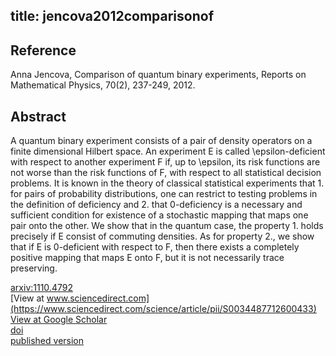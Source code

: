 title: jencova2012comparisonof
---


## Reference

Anna Jencova, Comparison of quantum binary experiments, Reports on Mathematical Physics, 70(2), 237-249, 2012.

## Abstract 
  A quantum binary experiment consists of a pair of density operators on a
finite dimensional Hilbert space. An experiment E is called \epsilon-deficient
with respect to another experiment F if, up to \epsilon, its risk functions are
not worse than the risk functions of F, with respect to all statistical
decision problems. It is known in the theory of classical statistical
experiments that 1. for pairs of probability distributions, one can restrict to
testing problems in the definition of deficiency and 2. that 0-deficiency is a
necessary and sufficient condition for existence of a stochastic mapping that
maps one pair onto the other. We show that in the quantum case, the property 1.
holds precisely if E consist of commuting densities. As for property 2., we
show that if E is 0-deficient with respect to F, then there exists a completely
positive mapping that maps E onto F, but it is not necessarily trace
preserving.

    

[arxiv:1110.4792](https://arxiv.org/abs/1110.4792)     
[View at www.sciencedirect.com](https://www.sciencedirect.com/science/article/pii/S0034487712600433)     
[View at Google Scholar](https://scholar.google.com/scholar_lookup?arxiv_id=1110.4792)     
[doi](https://doi.org/10.1016/S0034-4877%2812%2960043-3)    
[published version](jencova2012comparisonof/published.pdf)
